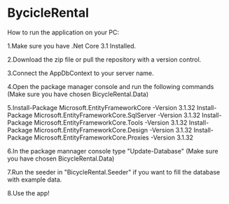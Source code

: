 # BycicleRental
How to run the application on your PC:

 1.Make sure you have .Net Core 3.1 Installed.
 
 2.Download the zip file or pull the repository with a version control.
 
 3.Connect the AppDbContext to your server name.
 
 4.Open the package manager console and run the following commands (Make sure you have chosen BicycleRental.Data)
 
 5.Install-Package Microsoft.EntityFrameworkCore -Version 3.1.32 Install-Package Microsoft.EntityFrameworkCore.SqlServer -Version 3.1.32 Install-Package Microsoft.EntityFrameworkCore.Tools -Version 3.1.32 Install-Package Microsoft.EntityFrameworkCore.Design -Version 3.1.32 Install-Package Microsoft.EntityFrameworkCore.Proxies -Version 3.1.32
 
 6.In the package mannager console type "Update-Database" (Make sure you have chosen BicycleRental.Data)
 
 7.Run the seeder in "BicycleRental.Seeder" if you want to fill the database with example data.
 
 8.Use the app!
